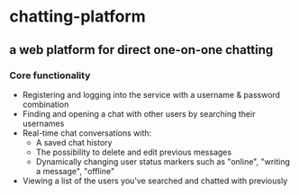 # **chatting-platform**

## a web platform for direct one-on-one chatting

### Core functionality
* Registering and logging into the service with a username & password combination
* Finding and opening a chat with other users by searching their usernames
* Real-time chat conversations with:
	* A saved chat history
	* The possibility to delete and edit previous messages
	* Dynamically changing user status markers such as "online", "writing a message", "offline"
* Viewing a list of the users you've searched and chatted with previously
